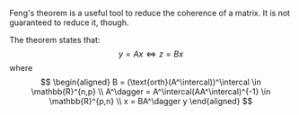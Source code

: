 Feng's  theorem is a useful tool to reduce the coherence of a matrix. It is not guaranteed to reduce it, though.

The theorem states that:
$$
y=Ax \iff z=Bx
$$
where 
$$
\begin{aligned}
B = (\text{orth}(A^\intercal))^\intercal \in \mathbb{R}^{n,p} \\
A^\dagger = A^\intercal(AA^\intercal)^{-1} \in \mathbb{R}^{p,n} \\
x = BA^\dagger y
\end{aligned}
$$
